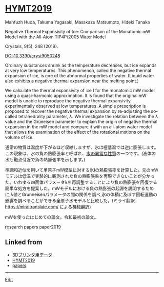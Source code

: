---
---
# [HYMT2019](/HYMT2019)

Mahfuzh Huda, Takuma Yagasaki, Masakazu Matsumoto, Hideki Tanaka

Negative Thermal Expansivity of Ice: Comparison of the Monatomic mW Model with the All-Atom TIP4P/2005 Water Model

Crystals, 9(5), 248  (2019).

[DOI:10.3390/cryst9050248](http://doi.org/10.3390/cryst9050248)



Ordinary substances shrink as the temperature decreases, but ice expands at very low temperatures. This phenomenon, called the negative thermal expansion of ice, is one of the abnormal properties of water. (Liquid water also exhibits a negative thermal expansion near the melting point.)



We calculate the thermal expansivity of ice I for the monatomic mW model using a quasi-harmonic approximation. It is found that the original mW model is unable to reproduce the negative thermal expansivity experimentally observed at low temperatures. A simple prescription is proposed to recover the negative thermal expansion by re-adjusting the so-called tetrahedrality parameter, λ. We investigate the relation between the λ value and the Grüneisen parameter to explain the origin of negative thermal expansion in the mW model and compare it with an all-atom water model that allows the examination of the effect of the rotational motions on the volume of ice.



通常の物質は温度が下がるほど収縮しますが、氷は極低温では逆に膨張します。この現象は、氷の負の熱膨張率と呼ばれ、[水の異常な性質](/水の異常な性質)の一つです。(液体の水も融点付近で負の熱膨張率を示します。)



準調和近似を用いて単原子mW模型に対する氷Iの熱膨張率を計算した。元のmWモデルは低温で実験的に観測された負の熱膨張率を再現できないことが分かった。いわゆる四面体パラメータλを再調整することにより負の熱膨張を回復する簡単な処方を提案した。mWモデルにおける負の熱膨張の起源を説明するために,λ値とGrunneisenパラメータの間の関係を調べ,氷の体積に及ぼす回転運動の影響を調べることができる全原子水モデルと比較した。(ミライ翻訳 https://miraitranslate.com/ による機械翻訳)



mWを使ったはじめての論文。令和最初の論文。



[research](/research) [papers](/papers) [paper2019](/paper2019) 



## Linked from

* [3Dプリンタ用データ](3Dプリンタ用データ.md)
* [HYMT2019](HYMT2019.md)
* [papers](papers.md)


----
[Edit](https://github.com/vitroid/vitroid.github.io/edit/master/MD/HYMT2019.md)
